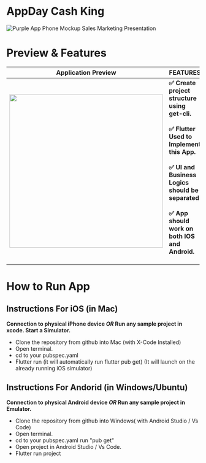 # AppDay Cash King 
![Purple App Phone Mockup Sales Marketing Presentation](https://user-images.githubusercontent.com/57652434/205579145-3016d39e-7d87-41b8-bcd4-102a9916b292.png)


# Preview & Features
| Application Preview | FEATURES |
|-------------------- |------------- |
| <img src="https://user-images.githubusercontent.com/57652434/205579040-0264546b-b5fb-4dc5-8697-2bdaa031ad76.gif" width="400" text-align = "center" >  | **✅ Create project structure using get-cli.** <br><br> **✅ Flutter Used to Implement this App.** <br><br>  **✅ UI and Business Logics should be separated.** <br><br> **✅ App should work on both IOS and Android.** <br><br> 


# How to Run App

## Instructions For iOS (in Mac)

**Connection to physical iPhone device ***OR*** Run any sample project in xcode. Start a Simulator.**

- Clone the repository from github into Mac (with X-Code Installed)
- Open terminal.
- cd to your pubspec.yaml  
- Flutter run (it will automatically run flutter pub get) (It will launch on the already running iOS simulator)


## Instructions For Andorid (in Windows/Ubuntu)

**Connection to physical Android device ***OR*** Run any sample project in Emulator.**
  
 - Clone the repository from github into Windows( with Android Studio / Vs Code)
 - Open terminal.
 - cd to your pubspec.yaml run "pub get" 
 - Open project in Android Studio / Vs Code.
 - Flutter run project 
 
 





